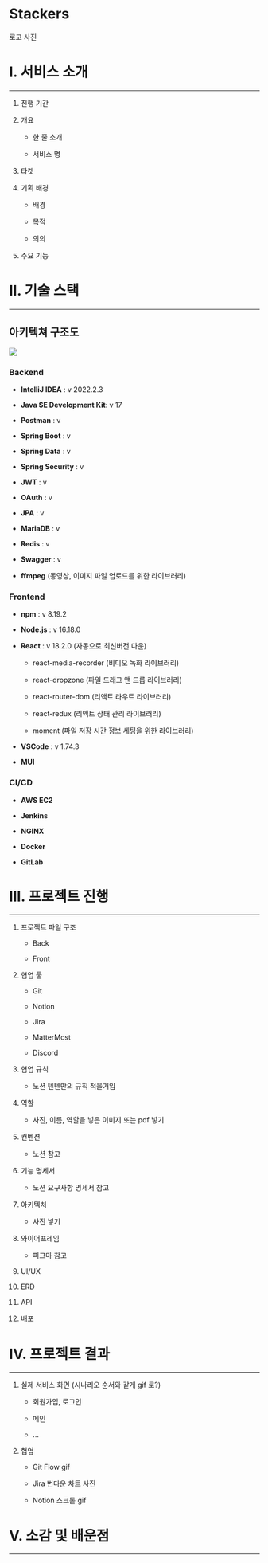 # Stackers

로고 사진

# Ⅰ. 서비스 소개

---

1. 진행 기간

2. 개요
   
   - 한 줄 소개
   
   - 서비스 명

3. 타겟

4. 기획 배경
   
   - 배경
   
   - 목적
   
   - 의의

5. 주요 기능

# Ⅱ. 기술 스택

---

## **아키텍쳐 구조도**

![](https://s3.us-west-2.amazonaws.com/secure.notion-static.com/e2fd30b4-8304-45dc-839f-aef503229be6/%EC%95%84%ED%82%A4%ED%85%8D%EC%B2%98_%EA%B5%AC%EC%84%B1%EB%8F%84.png?X-Amz-Algorithm=AWS4-HMAC-SHA256&X-Amz-Content-Sha256=UNSIGNED-PAYLOAD&X-Amz-Credential=AKIAT73L2G45EIPT3X45%2F20230215%2Fus-west-2%2Fs3%2Faws4_request&X-Amz-Date=20230215T055417Z&X-Amz-Expires=86400&X-Amz-Signature=914753b3fd5cc486fbb882dabfb98cc2133a17d49e2bc3dae2590bc10b2246b6&X-Amz-SignedHeaders=host&response-content-disposition=filename%3D%22%25EC%2595%2584%25ED%2582%25A4%25ED%2585%258D%25EC%25B2%2598%2520%25EA%25B5%25AC%25EC%2584%25B1%25EB%258F%2584.png%22&x-id=GetObject)

### Backend

- **IntelliJ IDEA** : v 2022.2.3

- **Java SE Development Kit**: v 17

- **Postman** : v

- **Spring Boot** : v

- **Spring Data** : v

- **Spring Security** : v

- **JWT** : v

- **OAuth** : v

- **JPA** : v

- **MariaDB** : v

- **Redis** : v

- **Swagger** : v

- **ffmpeg** (동영상, 이미지 파일 업로드를 위한 라이브러리)

### Frontend

- **npm** : v 8.19.2

- **Node.js** : v 16.18.0

- **React** : v 18.2.0 (자동으로 최신버전 다운)
  
  - react-media-recorder (비디오 녹화 라이브러리)
  
  - react-dropzone (파일 드래그 앤 드롭 라이브러리)
  
  - react-router-dom (리액트 라우트 라이브러리)
  
  - react-redux (리액트 상태 관리 라이브러리)
  
  - moment (파일 저장 시간 정보 세팅을 위한 라이브러리)

- **VSCode** : v 1.74.3

- **MUI**

### CI/CD

- **AWS EC2**

- **Jenkins**

- **NGINX**

- **Docker**

- **GitLab**





# Ⅲ. 프로젝트 진행

---

1. 프로젝트 파일 구조
   
   - Back
   
   - Front

2. 협업 툴
   
   - Git
   
   - Notion
   
   - Jira
   
   - MatterMost
   
   - Discord

3. 협업 규칙
   
   - 노션 텐텐만의 규칙 적을거임

4. 역할
   
   - 사진, 이름, 역할을 넣은 이미지 또는 pdf 넣기

5. 컨벤션
   
   - 노션 참고

6. 기능 명세서
   
   - 노션 요구사항 명세서 참고

7. 아키텍처
   
   - 사진 넣기

8. 와이어프레임
   
   - 피그마 참고

9. UI/UX

10. ERD

11. API

12. 배포

# Ⅳ. 프로젝트 결과

--- 

1. 실제 서비스 화면 (시나리오 순서와 같게 gif 로?)
   
   - 회원가입, 로그인
   
   - 메인
   
   - ...

2. 협업
   
   - Git Flow gif
   
   - Jira 번다운 차트 사진
   
   - Notion 스크롤 gif 

# Ⅴ. 소감 및 배운점

---
